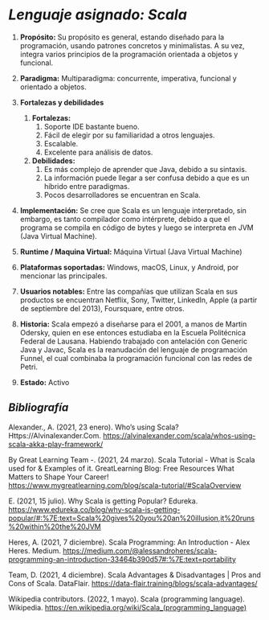 # *Lenguaje asignado: Scala*

1. **Propósito:** Su propósito es general, estando diseñado para la programación, usando patrones concretos y minimalistas. A su vez, integra varios principios de la programación orientada a objetos y funcional.

2. **Paradigma:** Multiparadigma: concurrente, imperativa, funcional y orientado a objetos.

3. **Fortalezas y debilidades**
    1. **Fortalezas:** 
        1. Soporte IDE bastante bueno. 
        2. Fácil de elegir por su familiaridad a otros lenguajes. 
        3. Escalable. 
        4. Excelente para análisis de datos.
    3. **Debilidades:** 
        1. Es más complejo de aprender que Java, debido a su sintaxis.
        2. La información puede llegar a ser confusa debido a que es un híbrido entre paradigmas. 
        3. Pocos desarrolladores se encuentran en Scala.

4. **Implementación:** Se cree que Scala es un lenguaje interpretado, sin embargo, es tanto compilador como intérprete, debido a que el programa se compila en código de bytes y luego se interpreta en JVM (Java Virtual Machine).

5. **Runtime / Maquina Virtual:** Máquina Virtual (Java Virtual Machine)

6. **Plataformas soportadas:** Windows, macOS, Linux, y Android, por mencionar las principales.

7. **Usuarios notables:** Entre las compañías que utilizan Scala en sus productos se encuentran Netflix, Sony, Twitter, LinkedIn, Apple (a partir de septiembre del 2013), Foursquare, entre otros.

8. **Historia:** Scala empezó a diseñarse para el 2001, a manos de Martin Odersky, quien en ese entonces estudiaba en la Escuela Politécnica Federal de Lausana. Habiendo trabajado con antelación con Generic Java y Javac, Scala es la reanudación del lenguaje de programación Funnel, el cual combinaba la programación funcional con las redes de Petri.

9. **Estado:** Activo

## *Bibliografía*

Alexander., A. (2021, 23 enero). Who’s using Scala? Https://Alvinalexander.Com. https://alvinalexander.com/scala/whos-using-scala-akka-play-framework/

By Great Learning Team -. (2021, 24 marzo). Scala Tutorial - What is Scala used for & Examples of it. GreatLearning Blog: Free Resources What Matters to Shape Your Career! https://www.mygreatlearning.com/blog/scala-tutorial/#ScalaOverview

E. (2021, 15 julio). Why Scala is getting Popular? Edureka. https://www.edureka.co/blog/why-scala-is-getting-popular/#:%7E:text=Scala%20gives%20you%20an%20illusion,it%20runs%20within%20the%20JVM

Heres, A. (2021, 7 diciembre). Scala Programming: An Introduction - Alex Heres. Medium. https://medium.com/@alessandroheres/scala-programming-an-introduction-33464b390d57#:%7E:text=portability

Team, D. (2021, 4 diciembre). Scala Advantages & Disadvantages | Pros and Cons of Scala. DataFlair. https://data-flair.training/blogs/scala-advantages/

Wikipedia contributors. (2022, 1 mayo). Scala (programming language). Wikipedia. https://en.wikipedia.org/wiki/Scala_(programming_language)	
